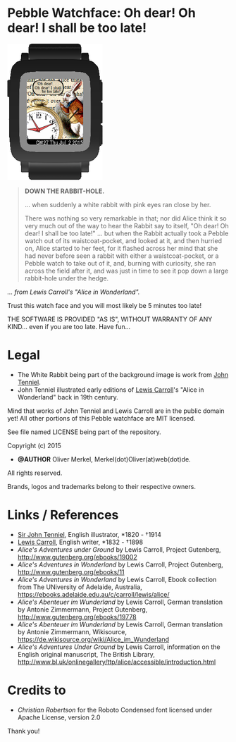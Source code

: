 Pebble Watchface: Oh dear! Oh dear! I shall be too late!
========================================================

![Watchface on Basalt SDK](res/oh_dear_watch_screenshot_1.png)

<blockquote><p><b>DOWN THE RABBIT-HOLE.</b>
</p><p>
... when suddenly a white rabbit with pink eyes ran close by her.
</p><p>
There was nothing so very remarkable in that; nor did Alice think
it so very much out of the way to hear the Rabbit say to itself,
"Oh dear! Oh dear! I shall be too late!" ... but when the Rabbit
actually took a Pebble watch out of its waistcoat-pocket, and
looked at it, and then hurried on, Alice started to her feet,
for it flashed across her mind that she had never before seen a
rabbit with either a waistcoat-pocket, or a Pebble watch to take
out of it, and, burning with curiosity, she ran across the field
after it, and was just in time to see it pop down a large
rabbit-hole under the hedge.</p></blockquote>

_... from Lewis Carroll's "Alice in Wonderland"._

Trust this watch face and you will most likely be 5 minutes too late!

THE SOFTWARE IS PROVIDED "AS IS", WITHOUT WARRANTY OF ANY KIND...
even if you are too late. Have fun...

# Legal

* The White Rabbit being part of the background image is work from [John Tenniel](https://en.wikipedia.org/wiki/John_Tenniel).
* John Tenniel illustrated early editions of [Lewis Carroll](https://en.wikipedia.org/wiki/Lewis_Carroll)'s "Alice
in Wonderland" back in 19th century.

Mind that works of John Tenniel and Lewis Carroll are in the public domain yet!
All other portions of this Pebble watchface are MIT licensed.

See file named LICENSE being part of the repository.

Copyright (c) 2015

* __@AUTHOR__ Oliver Merkel, Merkel(dot)Oliver(at)web(dot)de.

All rights reserved.

Brands, logos and trademarks belong to their respective owners.

# Links / References

* [Sir John Tenniel](https://en.wikipedia.org/wiki/John_Tenniel), English illustrator,  *1820 - &#8224;1914
* [Lewis Carroll](https://en.wikipedia.org/wiki/Lewis_Carroll), English writer, *1832 - &#8224;1898
* _Alice's Adventures under Ground_ by Lewis Carroll, Project Gutenberg, http://www.gutenberg.org/ebooks/19002
* _Alice's Adventures in Wonderland_ by Lewis Carroll, Project Gutenberg, http://www.gutenberg.org/ebooks/11
* _Alice's Adventures in Wonderland_ by Lewis Carroll, Ebook collection from The UNiversity of Adelaide, Australia, https://ebooks.adelaide.edu.au/c/carroll/lewis/alice/
* _Alice's Abenteuer im Wunderland_ by Lewis Carroll, German translation by Antonie Zimmermann, Project Gutenberg, http://www.gutenberg.org/ebooks/19778
* _Alice's Abenteuer im Wunderland_ by Lewis Carroll, German translation by Antonie Zimmermann, Wikisource,  https://de.wikisource.org/wiki/Alice_im_Wunderland
* _Alice's Adventures Under Ground_ by Lewis Carroll, information on the English original manuscript, The British Library, http://www.bl.uk/onlinegallery/ttp/alice/accessible/introduction.html

# Credits to

* _Christian Robertson_ for the Roboto Condensed font licensed under Apache License, version 2.0

Thank you!
